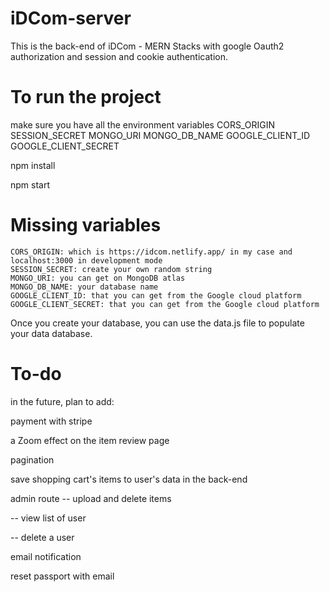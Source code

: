 # iDCom-server

This is the back-end of iDCom - MERN Stacks with google Oauth2 authorization and session and cookie authentication.

# To run the project

make sure you have all the environment variables
CORS_ORIGIN
SESSION_SECRET
MONGO_URI
MONGO_DB_NAME
GOOGLE_CLIENT_ID
GOOGLE_CLIENT_SECRET

npm install

npm start

# Missing variables
    CORS_ORIGIN: which is https://idcom.netlify.app/ in my case and localhost:3000 in development mode
    SESSION_SECRET: create your own random string
    MONGO_URI: you can get on MongoDB atlas
    MONGO_DB_NAME: your database name
    GOOGLE_CLIENT_ID: that you can get from the Google cloud platform
    GOOGLE_CLIENT_SECRET: that you can get from the Google cloud platform

Once you create your database, you can use the data.js file to populate your data database.

# To-do

in the future, plan to add:

payment with stripe

a Zoom effect on the item review page

pagination

save shopping cart's items to user's data in the back-end

admin route
-- upload and delete items

-- view list of user

-- delete a user

email notification

reset passport with email
